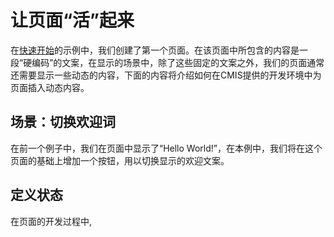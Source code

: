 # 让页面“活”起来

在[快速开始](#快速开始.md)的示例中，我们创建了第一个页面。在该页面中所包含的内容是一段“硬编码”的文案，在显示的场景中，除了这些固定的文案之外，我们的页面通常还需要显示一些动态的内容，下面的内容将介绍如何在CMIS提供的开发环境中为页面插入动态内容。

## 场景：切换欢迎词

在前一个例子中，我们在页面中显示了“Hello World!”，在本例中，我们将在这个页面的基础上增加一个按钮，用以切换显示的欢迎文案。

## 定义状态

在页面的开发过程中,

